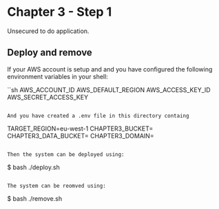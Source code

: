 # Chapter 3 - Step 1
Unsecured to do application.

## Deploy and remove
If your AWS account is setup and and you have configured the following environment variables in your shell:

``sh
AWS_ACCOUNT_ID
AWS_DEFAULT_REGION
AWS_ACCESS_KEY_ID
AWS_SECRET_ACCESS_KEY
```

And you have created a .env file in this directory containg

```
TARGET_REGION=eu-west-1
CHAPTER3_BUCKET=<YOUR BUCKET NAME>
CHAPTER3_DATA_BUCKET=<YOUR DATA BUCKET NAME>
CHAPTER3_DOMAIN=<YOUR CUSTOM DOMAIN>
```

Then the system can be deployed using:

```
$ bash ./deploy.sh
```

The system can be reomved using:

```
$ bash ./remove.sh
```

